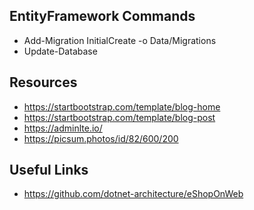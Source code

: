 ## EntityFramework Commands
* Add-Migration InitialCreate -o Data/Migrations
* Update-Database

## Resources

* https://startbootstrap.com/template/blog-home
* https://startbootstrap.com/template/blog-post
* https://adminlte.io/
* https://picsum.photos/id/82/600/200

## Useful Links

* https://github.com/dotnet-architecture/eShopOnWeb
